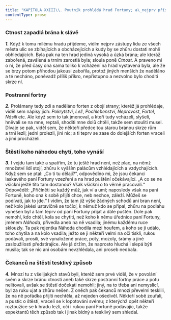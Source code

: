 ```yaml
---
title: "KAPITOLA XXIII\\. Poutník prohlédá hrad Fortuny; a\_nejprv přístup k\_němu"
contentType: prose
---
```


<section>

### Ctnost zapadlá brána k slávě

**_1._** Když k tomu milému hradu přijdeme, vidím nejprv zástupy lidu ze všech města ulic se zbíhajících a obcházejících a kudy by se zhůru dostati mohli obhlédajících. Byla pak na ten hrad jediná vysoká a úzká brána; ale kteráž zabořená, zaválená a trním zarostlá byla; sloula poně _Ctnost_. A praveno mi o ní, že před časy ona sama toliko k vcházení na hrad vystavená byla, ale že se brzy potom příhodou jakousi zabořila, protož jiných menších že naděláno a té necháno, poněvadž příliš příkro, nepřístupno a nezvolno bylo choditi skrze ní.

### Postranní fortny

**_2._** Prolámany tedy zdi a naděláno forten z obojí strany; kteréž já prohlédaje, viděl sem nápisy jich: _Pokrytství_, _Lež_, _Pochlebenství_, _Nepravost_, _Fortel_, _Násilí_ etc. Ale když sem to tak jmenoval, a kteří tudy vcházeli, slyšeli, hněvali se na mne, reptali, shoditi mne dolů chtěli, takže sem stouliti musel. Dívaje se pak, viděl sem, že někteří předce tou starou bránou skrze rům a trní lezli; jedni prolezli, jiní nic; a ti teprv se zase do dolejších forten vraceli a jimi procházeli.

### Štěstí koho náhodou chytí, toho vynáší

**_3._** I vejdu tam také a spatřím, že tu ještě hrad není, než plac, na němž množství lidí stojí, zhůru k vyšším palácům vzhlédajících a vzdychajících. Když sem se ptal: „Co ti tu dělají?“, odpovědíno mi, že jsou čekanci laskavého paní Fortuny vzezření a na hrad puštění očekávající. „A co se ne všickni ještě tito tam dostanou? Však všickni o to věrně pracovali.“ Odpověděl: „Přičíněti se každý můž, jak ví a umí; naposledy však na paní Fortuně, koho ona k sobě přijíti chce, neb nechce, záleží. Můžeš se podívati, jak to jde.“ I vidím, že tam již výše žádných schodů ani bran není, než kolo jakési ustavičně se točící, k němuž kdo se připal, zhůru na podlahu vynešen byl a tam teprv od paní Fortuny přijat a dále puštěn. Dole pak nemohl, kdo chtěl, kola se chytiti, než koho k němu úřednice paní Fortuny, jménem _Náhoda_, přivedla aneb na ně vsadila; jinému každému ruce sklouzly. Ta pak rejentka Náhoda chodila mezi houfem, a koho se ji událo, toho chytila a na kolo vsadila; ježto se ji někteří velmi na oči tiskli, rukou podávali, prosili, své vynaložené práce, poty, mozoly, šrámy a jiné zasloužilosti předstírajíce. Ale já držím, že naprosto hluchá i slepá býti musila; tak se nic ani osobám nevzhlédala, ani proseb nedbala.

### Čekanců na štěstí tesklivý způsob

**_4._** Mnozí tu z všelijakých stavů byli, kteréž sem prvé viděl, že v povolání svém a skrze bránu ctnosti aneb také skrze postranní fortny práce a potu nelitovali, avšak se štěstí dočekati nemohli; jiný, na to třeba ani nemyslící, byl za ruku ujat a zhůru nešen. Z oněch pak čekanců mnozí převelmi tesklili, že na ně pořádka přijíti nechtěla, až nejeden ošedivěl. Někteří sobě zoufali, a pustíc o štěstí, vraceli se k lopotování svému; z kterýchž opět někteří roztoužíce se k hradu lezli, oči i rukou paní Fortuně podávajíc, takže expektantů těch způsob tak i jinak bídný a tesklivý sem shledal.

</section>
